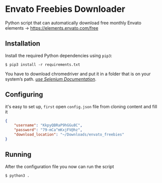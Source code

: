 # Envato Freebies Downloader

Python script that can automatically download free monthly Envato elements -> https://elements.envato.com/free

## Installation

Install the required Python dependencies using ```pip3```:

```
$ pip3 install -r requirements.txt
```

You have to download chromedriver and put it in a folder that is on your system’s path. *[use Selenium Documentation](https://www.selenium.dev/documentation/en/webdriver/driver_requirements/#chromiumchrome)*.

## Configuring

it's easy to set up, ```first``` open ```config.json``` file from cloning content and fill it

```json
{
	"username": "KkpyQBRaP9hGGu8C",
	"password": "79-mCa^mKxjFV@hz",
	"download_location": "~/Downloads/envato_freebies"
}
```

## Running

After the configuration file you now can run the script

```
$ python3 .
```
